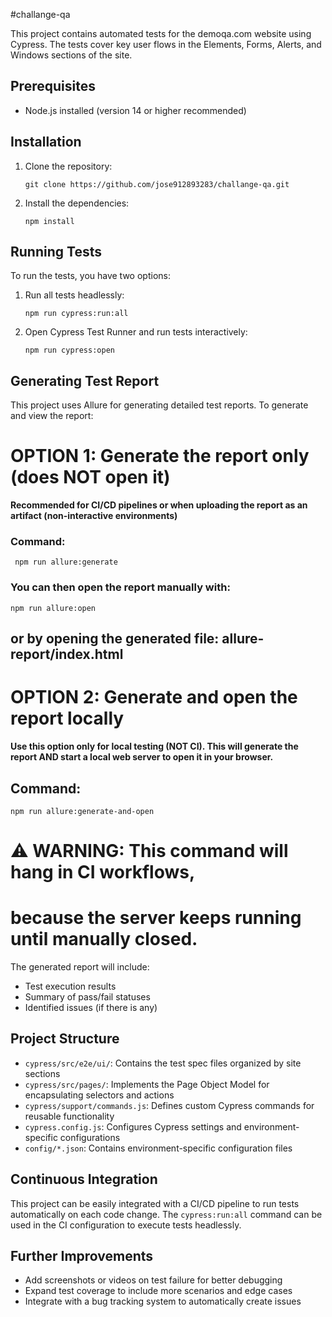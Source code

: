 #challange-qa

This project contains automated tests for the demoqa.com website using Cypress. The tests cover key user flows in the Elements, Forms, Alerts, and Windows sections of the site.

## Prerequisites

- Node.js installed (version 14 or higher recommended)

## Installation

1. Clone the repository:
   ```
   git clone https://github.com/jose912893283/challange-qa.git
   ```
3. Install the dependencies:
   ```
   npm install
   ```
## Running Tests

To run the tests, you have two options:

1. Run all tests headlessly:
   ```
   npm run cypress:run:all
   ```
2. Open Cypress Test Runner and run tests interactively:
   ```
   npm run cypress:open
   ```
## Generating Test Report

This project uses Allure for generating detailed test reports. To generate and view the report:

# OPTION 1: Generate the report only (does NOT open it)
  **Recommended for CI/CD pipelines or when uploading the report
    as an artifact (non-interactive environments)**

### Command:
 ```
  npm run allure:generate
 ```
### You can then open the report manually with:
 ```
 npm run allure:open
 ```
## or by opening the generated file: allure-report/index.html

#  OPTION 2: Generate and open the report locally
**Use this option only for local testing (NOT CI).
  This will generate the report AND start a local web server
  to open it in your browser.**
 
## Command:
 ```
 npm run allure:generate-and-open
 ``` 
# ⚠️ WARNING: This command will hang in CI workflows,
# because the server keeps running until manually closed.

The generated report will include:
- Test execution results
- Summary of pass/fail statuses
- Identified issues (if there is any)

## Project Structure

- `cypress/src/e2e/ui/`: Contains the test spec files organized by site sections
- `cypress/src/pages/`: Implements the Page Object Model for encapsulating selectors and actions
- `cypress/support/commands.js`: Defines custom Cypress commands for reusable functionality
- `cypress.config.js`: Configures Cypress settings and environment-specific configurations
- `config/*.json`: Contains environment-specific configuration files

## Continuous Integration

This project can be easily integrated with a CI/CD pipeline to run tests automatically on each code change. The `cypress:run:all` command can be used in the CI configuration to execute tests headlessly.

## Further Improvements

- Add screenshots or videos on test failure for better debugging
- Expand test coverage to include more scenarios and edge cases
- Integrate with a bug tracking system to automatically create issues 
